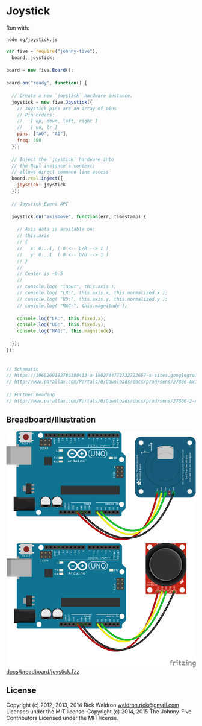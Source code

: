 <!--remove-start-->
# Joystick

Run with:
```bash
node eg/joystick.js
```
<!--remove-end-->

```javascript
var five = require("johnny-five"),
  board, joystick;

board = new five.Board();

board.on("ready", function() {

  // Create a new `joystick` hardware instance.
  joystick = new five.Joystick({
    // Joystick pins are an array of pins
    // Pin orders:
    //   [ up, down, left, right ]
    //   [ ud, lr ]
    pins: ["A0", "A1"],
    freq: 500
  });

  // Inject the `joystick` hardware into
  // the Repl instance's context;
  // allows direct command line access
  board.repl.inject({
    joystick: joystick
  });

  // Joystick Event API

  joystick.on("axismove", function(err, timestamp) {

    // Axis data is available on:
    // this.axis
    // {
    //   x: 0...1, ( 0 <-- L/R --> 1 )
    //   y: 0...1  ( 0 <-- D/U --> 1 )
    // }
    //
    // Center is ~0.5
    //
    // console.log( "input", this.axis );
    // console.log( "LR:", this.axis.x, this.normalized.x );
    // console.log( "UD:", this.axis.y, this.normalized.y );
    // console.log( "MAG:", this.magnitude );

    console.log("LR:", this.fixed.x);
    console.log("UD:", this.fixed.y);
    console.log("MAG:", this.magnitude);

  });
});


// Schematic
// https://1965269182786388413-a-1802744773732722657-s-sites.googlegroups.com/site/parallaxinretailstores/home/2-axis-joystick/Joystick-6.png
// http://www.parallax.com/Portals/0/Downloads/docs/prod/sens/27800-Axis%20JoyStick_B%20Schematic.pdf

// Further Reading
// http://www.parallax.com/Portals/0/Downloads/docs/prod/sens/27800-2-AxisJoystick-v1.2.pdf

```


## Breadboard/Illustration


![docs/breadboard/joystick.png](breadboard/joystick.png)
[docs/breadboard/joystick.fzz](breadboard/joystick.fzz)




<!--remove-start-->
## License
Copyright (c) 2012, 2013, 2014 Rick Waldron <waldron.rick@gmail.com>
Licensed under the MIT license.
Copyright (c) 2014, 2015 The Johnny-Five Contributors
Licensed under the MIT license.
<!--remove-end-->
